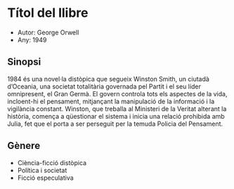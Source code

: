 # Títol del llibre
- Autor: George Orwell
- Any: 1949
 
## Sinopsi
1984 és una novel·la distòpica que segueix Winston Smith, un ciutadà d’Oceania, una societat totalitària governada pel Partit i el seu líder omnipresent, el Gran Germà. El govern controla tots els aspectes de la vida, incloent-hi el pensament, mitjançant la manipulació de la informació i la vigilància constant. Winston, que treballa al Ministeri de la Veritat alterant la història, comença a qüestionar el sistema i inicia una relació prohibida amb Julia, fet que el porta a ser perseguit per la temuda Policia del Pensament.

## Gènere
- Ciència-ficció distòpica
- Política i societat
- Ficció especulativa